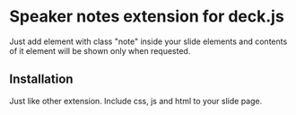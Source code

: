 # Speaker notes extension for deck.js

Just add element with class "note" inside your slide elements and contents of
it element will be shown only when requested.

## Installation

Just like other extension. Include css, js and html to your slide page.
